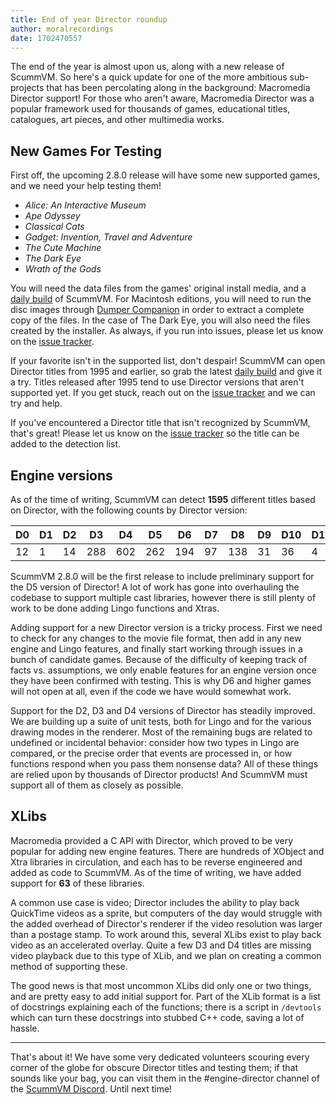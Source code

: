 ```yaml
---
title: End of year Director roundup
author: moralrecordings
date: 1702470557
---
```


The end of the year is almost upon us, along with a new release of ScummVM. So here's a quick update for one of the more ambitious sub-projects that has been percolating along in the background: Macromedia Director support! For those who aren't aware, Macromedia Director was a popular framework used for thousands of games, educational titles, catalogues, art pieces, and other multimedia works.

## New Games For Testing

First off, the upcoming 2.8.0 release will have some new supported games, and we need your help testing them!

*   _Alice: An Interactive Museum_
*   _Ape Odyssey_
*   _Classical Cats_
*   _Gadget: Invention, Travel and Adventure_
*   _The Cute Machine_
*   _The Dark Eye_
*   _Wrath of the Gods_

You will need the data files from the games' original install media, and a [daily build](https://www.scummvm.org/downloads/#daily) of ScummVM. For Macintosh editions, you will need to run the disc images through [Dumper Companion](https://www.scummvm.org/dumper-companion) in order to extract a complete copy of the files. In the case of The Dark Eye, you will also need the files created by the installer. As always, if you run into issues, please let us know on the [issue tracker](https://bugs.scummvm.org/).

If your favorite isn't in the supported list, don't despair! ScummVM can open Director titles from 1995 and earlier, so grab the latest [daily build](https://www.scummvm.org/downloads/#daily) and give it a try. Titles released after 1995 tend to use Director versions that aren't supported yet. If you get stuck, reach out on the [issue tracker](https://bugs.scummvm.org/) and we can try and help.

If you've encountered a Director title that isn't recognized by ScummVM, that's great! Please let us know on the [issue tracker](https://bugs.scummvm.org/) so the title can be added to the detection list. 

## Engine versions 

As of the time of writing, ScummVM can detect **1595** different titles based on Director, with the following counts by Director version:

| D0 | D1 | D2 | D3  | D4  | D5  | D6  | D7 | D8  | D9 | D10 | D11 |
|----|----|----|-----|-----|-----|-----|----|-----|----|-----|-----|
| 12 | 1  | 14 | 288 | 602 | 262 | 194 | 97 | 138 | 31 | 36  | 4   |

ScummVM 2.8.0 will be the first release to include preliminary support for the D5 version of Director! A lot of work has gone into overhauling the codebase to support multiple cast libraries, however there is still plenty of work to be done adding Lingo functions and Xtras.

Adding support for a new Director version is a tricky process. First we need to check for any changes to the movie file format, then add in any new engine and Lingo features, and finally start working through issues in a bunch of candidate games. Because of the difficulty of keeping track of facts vs. assumptions, we only enable features for an engine version once they have been confirmed with testing. This is why D6 and higher games will not open at all, even if the code we have would somewhat work.

Support for the D2, D3 and D4 versions of Director has steadily improved. We are building up a suite of unit tests, both for Lingo and for the various drawing modes in the renderer. Most of the remaining bugs are related to undefined or incidental behavior: consider how two types in Lingo are compared, or the precise order that events are processed in, or how functions respond when you pass them nonsense data? All of these things are relied upon by thousands of Director products! And ScummVM must support all of them as closely as possible.

## XLibs

Macromedia provided a C API with Director, which proved to be very popular for adding new engine features. There are hundreds of XObject and Xtra libraries in circulation, and each has to be reverse engineered and added as code to ScummVM. As of the time of writing, we have added support for **63** of these libraries.

A common use case is video; Director includes the ability to play back QuickTime videos as a sprite, but computers of the day would struggle with the added overhead of Director's renderer if the video resolution was larger than a postage stamp. To work around this, several XLibs exist to play back video as an accelerated overlay. Quite a few D3 and D4 titles are missing video playback due to this type of XLib, and we plan on creating a common method of supporting these.

The good news is that most uncommon XLibs did only one or two things, and are pretty easy to add initial support for. Part of the XLib format is a list of docstrings explaining each of the functions; there is a script in `/devtools` which can turn these docstrings into stubbed C++ code, saving a lot of hassle. 

---

That's about it! We have some very dedicated volunteers scouring every corner of the globe for obscure Director titles and testing them; if that sounds like your bag, you can visit them in the #engine-director channel of the [ScummVM Discord](https://discord.gg/4cDsMNtcpG). Until next time!
